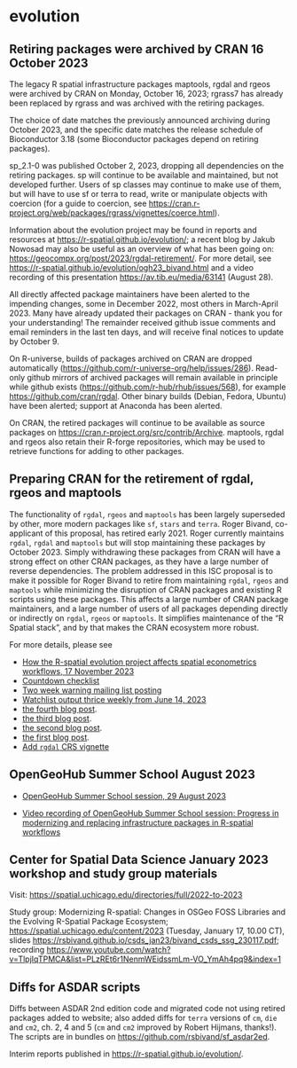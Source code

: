 # evolution

## Retiring packages were archived by CRAN 16 October 2023

The legacy R spatial infrastructure packages maptools, rgdal and rgeos were archived by CRAN on Monday, October 16, 2023; rgrass7 has  already been replaced by rgrass and was archived with the retiring packages. 

The choice of date matches the previously announced archiving during October 2023, and the specific date matches the release schedule of Bioconductor 3.18 (some Bioconductor packages depend on retiring packages).

sp_2.1-0 was published October 2, 2023, dropping all dependencies on the retiring packages. sp will continue to be available and maintained, but not developed further. Users of sp classes may continue to make use of them, but will have to use sf or terra to read, write or manipulate objects with coercion (for a guide to coercion, see https://cran.r-project.org/web/packages/rgrass/vignettes/coerce.html).

Information about the evolution project may be found in reports and resources at https://r-spatial.github.io/evolution/; a recent blog by Jakub Nowosad may also be useful as an overview of what has been going on: https://geocompx.org/post/2023/rgdal-retirement/. For more detail, see https://r-spatial.github.io/evolution/ogh23_bivand.html and a video recording of this presentation https://av.tib.eu/media/63141 (August 28).

All directly affected package maintainers have been alerted to the impending changes, some in December 2022, most others in March-April 2023. Many have already updated their packages on CRAN - thank you for your understanding! The remainder received github issue comments and email reminders in the last ten days, and will receive final notices to update by October 9. 

On R-universe, builds of packages archived on CRAN are dropped automatically (https://github.com/r-universe-org/help/issues/286). Read-only github mirrors of archived packages will remain available in principle while github exists (https://github.com/r-hub/rhub/issues/568), for example https://github.com/cran/rgdal. Other binary builds (Debian, Fedora, Ubuntu) have been alerted; support at Anaconda has been alerted.

On CRAN, the retired packages will continue to be available as source packages on https://cran.r-project.org/src/contrib/Archive. maptools, rgdal and rgeos also retain their R-forge repositories, which may be used to retrieve functions for adding to other packages.


## Preparing CRAN for the retirement of rgdal, rgeos and maptools

The functionality of `rgdal`, `rgeos` and `maptools` has been largely superseded by other, more modern packages like `sf`, `stars` and `terra`. Roger Bivand, co-applicant of this proposal, has retired early 2021. Roger currently maintains `rgdal`, `rgdal` and `maptools` but will stop maintaining these packages by October 2023. Simply withdrawing these packages from CRAN will have a strong effect on other CRAN packages, as they have a large number of reverse dependencies. The problem addressed in this ISC proposal is to make it possible for Roger Bivand to retire from maintaining `rgdal`, `rgeos` and `maptools` while minimizing the disruption of CRAN packages and existing R scripts using these packages. This affects a large number of CRAN package maintainers, and a large number of users of all packages depending directly or indirectly on `rgdal`, `rgeos` or `maptools`. It simplifies maintenance of the “R Spatial stack”, and by that makes the CRAN ecosystem more robust.

For more details, please see 

* [How the R-spatial evolution project affects spatial econometrics workflows, 17 November 2023](https://r-spatial.github.io/evolution/bivand_sandiego_2311.pdf)
* [Countdown checklist](https://github.com/r-spatial/evolution/issues/19)
* [Two week warning mailing list posting](https://stat.ethz.ch/pipermail/r-sig-geo/2023-October/029344.html)
* [Watchlist output thrice weekly from June 14, 2023](https://github.com/r-spatial/evolution/tree/main/watchlist_output)
* [the fourth blog post](https://r-spatial.org/r/2023/05/15/evolution4.html).
* [the third blog post](https://r-spatial.org/r/2023/04/10/evolution3.html).
* [the second blog post](https://r-spatial.org/r/2022/12/14/evolution2.html).
* [the first blog post](https://r-spatial.org/r/2022/04/12/evolution.html).
* [Add `rgdal` CRS vignette](https://r-spatial.github.io/evolution/CRS_projections_transformations.html)

## OpenGeoHub Summer School August 2023

- [OpenGeoHub Summer School session, 29 August 2023](https://r-spatial.github.io/evolution/ogh23_bivand.html)

- [Video recording of OpenGeoHub Summer School session: Progress in modernizing and replacing infrastructure packages in R-spatial workflows](https://av.tib.eu/media/63141)


## Center for Spatial Data Science January 2023 workshop and study group materials

Visit: https://spatial.uchicago.edu/directories/full/2022-to-2023

Study group: Modernizing R-spatial: Changes in OSGeo FOSS Libraries and the Evolving R-Spatial Package Ecosystem; https://spatial.uchicago.edu/content/2023 (Tuesday, January 17, 10.00 CT), slides https://rsbivand.github.io/csds_jan23/bivand_csds_ssg_230117.pdf; recording https://www.youtube.com/watch?v=TlpjIqTPMCA&list=PLzREt6r1NenmWEidssmLm-VO_YmAh4pq9&index=1

## Diffs for ASDAR scripts

Diffs between ASDAR 2nd edition code and migrated code not using retired packages added to website; also added diffs for `terra` versions of `cm`, `die` and `cm2`, ch. 2, 4 and 5 (`cm` and `cm2` improved by Robert Hijmans, thanks!). The scripts are in bundles on https://github.com/rsbivand/sf_asdar2ed.

Interim reports published in https://r-spatial.github.io/evolution/.
